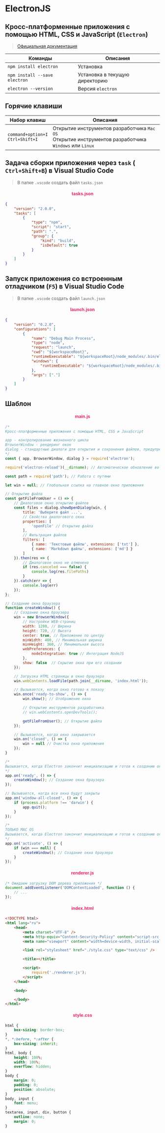 # ElectronJS

## Кросс-платформенные приложения с помощью HTML, CSS и JavaScript (`Electron`)

> [Официальная документация](https://electronjs.org/docs?)

| Команды | Описания |
| ------- | -------- |
| `npm install electron` | Установка |
| `npm install --save electron` | Установка в текущую директорию |
| `electron --version` | Версия `electron` |

## Горячие клавиши

| Набор клавиш | Описания |
| ------------ | -------- |
| `command+option+I`<br />`Ctrl+Shift+I` | Открытие инструментов разработчика `Mac OS`<br />Открытие инструментов разработчика `Windows` или `Linux` |

## Задача сборки приложения через `task` ( `Ctrl+Shift+B`) в Visual Studio Code

> В папке `.vscode` создать файл `tasks.json`

<h4 align="center"><span style="color:#EC256F;">tasks.json</span></h4>

```json
{
    "version": "2.0.0",
    "tasks": [
        {
            "type": "npm",
            "script": "start",
            "path": ".",
            "group": {
                "kind": "build",
                "isDefault": true
            }
        }
    ]
}
```

## Запуск приложения со встроенным отладчиком (`F5`) в Visual Studio Code

> В папке `.vscode` создать файл `launch.json`

<h4 align="center"><span style="color:#EC256F;">launch.json</span></h4>

```json
{
    "version": "0.2.0",
    "configurations": [
        {
            "name": "Debug Main Process",
            "type": "node",
            "request": "launch",
            "cwd": "${workspaceRoot}",
            "runtimeExecutable": "${workspaceRoot}/node_modules/.bin/electron",
            "windows": {
                "runtimeExecutable": "${workspaceRoot}/node_modules/.bin/electron.cmd"
            },
            "args": ["."]
        }
    ]
}
```

## Шаблон

<h4 align="center"><span style="color:#EC256F;">main.js</span></h4>

```javascript
/*
Кросс-платформенные приложения с помощью HTML, CSS и JavaScript

app - контролирование жизненного цикла
BrowserWindow - рендеринг окон
dialog - стандартные диалоги для открытия и сохранения файлов, предупреждения и ...
*/
const { app, BrowserWindow, dialog } = require('electron');

require('electron-reload')(__dirname); // Автоматическое обновление во время разработки

const path = require('path'); // Работа с путями

let win = null; // Глобальная ссылка на главное окно приложения

// Открытие файла
const getFileFromUser = () => {
    // Диалоговое окно открытие файлов
    const files = dialog.showOpenDialog(win, {
        title: 'Выберите файл ...',
        // Свойства диалогового окна
        properties: [
            'openFile' // Открытие файла
        ],
        // Фильтрация файлов
        filters: [
            { name: 'Текстовые файлы', extensions: ['txt'] },
            { name: 'Markdown файлы', extensions: ['md'] }
        ]
    }).then(res => {
        // Диалоговое окно не отменено
        if (res.canceled === false) {
            console.log(res.filePaths)
        }
    }).catch(err => {
        console.log(err)
    });
};

// Создание окна браузера
function createWindow() {
    // Создание окна браузера
    win = new BrowserWindow({
        // Настройки WEB-страниц
        width: 1280, // Ширина
        height: 720, // Высота
        center: true, // Приложение по центру
        minWidth: 400, // Минимальная ширина
        minHeight: 360, // Минимальная высота
        webPreferences: {
            nodeIntegration: true // Интеграция NodeJS
        },
        show: false  // Скрытие окна при его создании
    });

    // Загрузка HTML страницы в окно браузера
    win.webContents.loadFile(path.join(__dirname, 'index.html'));

    // Вызывается, когда окно готово к показу
    win.once('ready-to-show', () => {
        win.show(); // Отображение окна

        // Открытие инструментов разработчика
        // win.webContents.openDevTools();

        getFileFromUser(); // Открытие файла
    });

    // Вызывается, когда окно закрывается
    win.on('closed', () => {
        win = null // Очистка окна приложения
    });
}

/*
Вызывается, когда Electron закончит инициализацию и готов к созданию окон браузера
*/
app.on('ready', () => {
    createWindow(); // Создание окна браузера
});

// Вызывается, когда все окна будут закрыты
app.on('window-all-closed', () => {
    if (process.platform !== 'darwin') {
        app.quit();
    }
});

/*
ТОЛЬКО MAC OS
Вызывается, когда Electron закончит инициализацию и готов к созданию окон браузера
*/
app.on('activate', () => {
    if (win === null) {
        createWindow(); // Создание окна браузера
    }
});
```

<h4 align="center"><span style="color:#EC256F;">renderer.js</span></h4>

```javascript
/* Ожидаем загрузку DOM дерева приложения */
document.addEventListener('DOMContentLoaded', function () {
    // ...
});
```

<h4 align="center"><span style="color:#EC256F;">index.html</span></h4>

```html
<!DOCTYPE html>
<html lang="ru">
    <head>
        <meta charset="UTF-8" />
        <meta http-equiv="Content-Security-Policy" content="script-src 'self' 'unsafe-inline';" />
        <meta name="viewport" content="width=device-width, initial-scale=1.0" />

        <link rel="stylesheet" href="./style.css" type="text/css" />

        <title></title>

        <script>
            require('./renderer.js');
        </script>
    </head>

    <body>

    </body>
</html>
```

<h4 align="center"><span style="color:#EC256F;">style.css</span></h4>

```css
html {
    box-sizing: border-box;
}
*, *:before, *:after {
    box-sizing: inherit;
}
html, body {
    height: 100%;
    width: 100%;
    overflow: hidden;
}
body {
    margin: 0;
    padding: 0;
    position: absolute;
}
body, input {
    font: menu;
}
textarea, input, div, button {
    outline: none;
    margin: 0;
}
```
